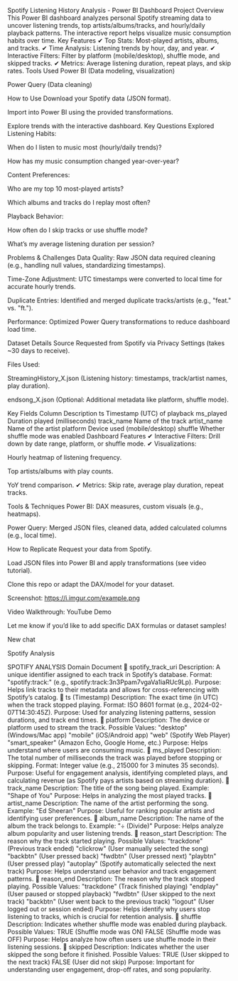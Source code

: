 Spotify Listening History Analysis - Power BI Dashboard
Project Overview
This Power BI dashboard analyzes personal Spotify streaming data to uncover listening trends, top artists/albums/tracks, and hourly/daily playback patterns. The interactive report helps visualize music consumption habits over time.
Key Features
✔ Top Stats: Most-played artists, albums, and tracks.
✔ Time Analysis: Listening trends by hour, day, and year.
✔ Interactive Filters: Filter by platform (mobile/desktop), shuffle mode, and skipped tracks.
✔ Metrics: Average listening duration, repeat plays, and skip rates.
Tools Used
Power BI (Data modeling, visualization)

Power Query (Data cleaning)

How to Use
Download your Spotify data (JSON format).

Import into Power BI using the provided transformations.

Explore trends with the interactive dashboard.
Key Questions Explored
Listening Habits:

When do I listen to music most (hourly/daily trends)?

How has my music consumption changed year-over-year?

Content Preferences:

Who are my top 10 most-played artists?

Which albums and tracks do I replay most often?

Playback Behavior:

How often do I skip tracks or use shuffle mode?

What’s my average listening duration per session?

Problems & Challenges
Data Quality: Raw JSON data required cleaning (e.g., handling null values, standardizing timestamps).

Time-Zone Adjustment: UTC timestamps were converted to local time for accurate hourly trends.

Duplicate Entries: Identified and merged duplicate tracks/artists (e.g., "feat." vs. "ft.").

Performance: Optimized Power Query transformations to reduce dashboard load time.

Dataset Details
Source
Requested from Spotify via Privacy Settings (takes ~30 days to receive).

Files Used:

StreamingHistory_X.json (Listening history: timestamps, track/artist names, play duration).

endsong_X.json (Optional: Additional metadata like platform, shuffle mode).

Key Fields
Column	Description
ts	Timestamp (UTC) of playback
ms_played	Duration played (milliseconds)
track_name	Name of the track
artist_name	Name of the artist
platform	Device used (mobile/desktop)
shuffle	Whether shuffle mode was enabled
Dashboard Features
✔ Interactive Filters: Drill down by date range, platform, or shuffle mode.
✔ Visualizations:

Hourly heatmap of listening frequency.

Top artists/albums with play counts.

YoY trend comparison.
✔ Metrics: Skip rate, average play duration, repeat tracks.

Tools & Techniques
Power BI: DAX measures, custom visuals (e.g., heatmaps).

Power Query: Merged JSON files, cleaned data, added calculated columns (e.g., local time).

How to Replicate
Request your data from Spotify.

Load JSON files into Power BI and apply transformations (see video tutorial).

Clone this repo or adapt the DAX/model for your dataset.

Screenshot:
https://i.imgur.com/example.png

Video Walkthrough: YouTube Demo

Let me know if you’d like to add specific DAX formulas or dataset samples!

New chat



Spotify Analysis

SPOTIFY ANALYSIS
Domain Document
 spotify_track_uri
Description: A unique identifier assigned to each track in Spotify’s database.
Format: "spotify:track:<base-62 string>" (e.g., spotify:track:3n3Ppam7vgaVa1iaRUc9Lp).
Purpose: Helps link tracks to their metadata and allows for cross-referencing with Spotify’s catalog.
 ts (Timestamp)
Description: The exact time (in UTC) when the track stopped playing.
Format: ISO 8601 format (e.g., 2024-02-07T14:30:45Z).
Purpose: Used for analyzing listening patterns, session durations, and track end times.
 platform
Description: The device or platform used to stream the track.
Possible Values:
"desktop" (Windows/Mac app)
"mobile" (iOS/Android app)
"web" (Spotify Web Player)
"smart_speaker" (Amazon Echo, Google Home, etc.)
Purpose: Helps understand where users are consuming music.
 ms_played
Description: The total number of milliseconds the track was played before stopping or skipping.
Format: Integer value (e.g., 215000 for 3 minutes 35 seconds).
Purpose: Useful for engagement analysis, identifying completed plays, and calculating revenue (as Spotify pays artists based on streaming duration).
 track_name
Description: The title of the song being played.
Example: "Shape of You"
Purpose: Helps in analyzing the most played tracks.
 artist_name
Description: The name of the artist performing the song.
Example: "Ed Sheeran"
Purpose: Useful for ranking popular artists and identifying user preferences.
 album_name
Description: The name of the album the track belongs to.
Example: "÷ (Divide)"
Purpose: Helps analyze album popularity and user listening trends.
 reason_start
Description: The reason why the track started playing.
Possible Values:
"trackdone" (Previous track ended)
"clickrow" (User manually selected the song)
"backbtn" (User pressed back)
"fwdbtn" (User pressed next)
"playbtn" (User pressed play)
"autoplay" (Spotify automatically selected the next track)
Purpose: Helps understand user behavior and track engagement patterns.
 reason_end
Description: The reason why the track stopped playing.
Possible Values:
"trackdone" (Track finished playing)
"endplay" (User paused or stopped playback)
"fwdbtn" (User skipped to the next track)
"backbtn" (User went back to the previous track)
"logout" (User logged out or session ended)
Purpose: Helps identify why users stop listening to tracks, which is crucial for retention analysis.
 shuffle
Description: Indicates whether shuffle mode was enabled during playback.
Possible Values:
TRUE (Shuffle mode was ON)
FALSE (Shuffle mode was OFF)
Purpose: Helps analyze how often users use shuffle mode in their listening sessions.
 skipped
Description: Indicates whether the user skipped the song before it finished.
Possible Values:
TRUE (User skipped to the next track)
FALSE (User did not skip)
Purpose: Important for understanding user engagement, drop-off rates, and song popularity.


